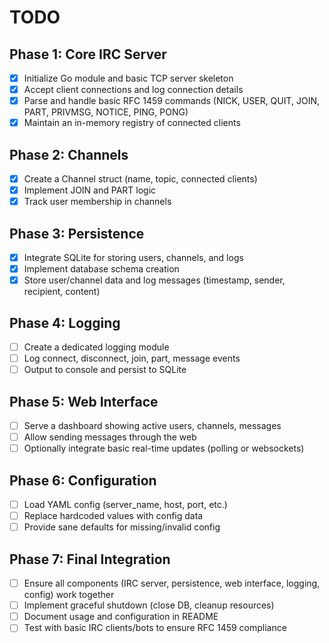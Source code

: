 # TODO

## Phase 1: Core IRC Server

-   [x] Initialize Go module and basic TCP server skeleton
-   [x] Accept client connections and log connection details
-   [x] Parse and handle basic RFC 1459 commands (NICK, USER, QUIT, JOIN, PART, PRIVMSG, NOTICE, PING, PONG)
-   [x] Maintain an in-memory registry of connected clients

## Phase 2: Channels

-   [x] Create a Channel struct (name, topic, connected clients)
-   [x] Implement JOIN and PART logic
-   [x] Track user membership in channels

## Phase 3: Persistence

-   [x] Integrate SQLite for storing users, channels, and logs
-   [x] Implement database schema creation
-   [x] Store user/channel data and log messages (timestamp, sender, recipient, content)

## Phase 4: Logging

-   [ ] Create a dedicated logging module
-   [ ] Log connect, disconnect, join, part, message events
-   [ ] Output to console and persist to SQLite

## Phase 5: Web Interface

-   [ ] Serve a dashboard showing active users, channels, messages
-   [ ] Allow sending messages through the web
-   [ ] Optionally integrate basic real-time updates (polling or websockets)

## Phase 6: Configuration

-   [ ] Load YAML config (server_name, host, port, etc.)
-   [ ] Replace hardcoded values with config data
-   [ ] Provide sane defaults for missing/invalid config

## Phase 7: Final Integration

-   [ ] Ensure all components (IRC server, persistence, web interface, logging, config) work together
-   [ ] Implement graceful shutdown (close DB, cleanup resources)
-   [ ] Document usage and configuration in README
-   [ ] Test with basic IRC clients/bots to ensure RFC 1459 compliance
